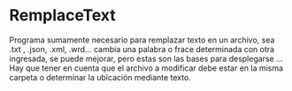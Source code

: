 # RemplaceText
Programa sumamente necesario para remplazar texto en un archivo, sea .txt , .json, .xml, .wrd... cambia una palabra o frace determinada con otra ingresada, se puede mejorar,  pero estas son las bases para desplegarse ...
Hay que tener en cuenta que el archivo a modificar debe estar en la misma carpeta o determinar la ubicación mediante texto.
